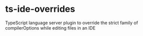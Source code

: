 # ts-ide-overrides

TypeScript language server plugin to override the strict family of compilerOptions while editing files in an IDE

